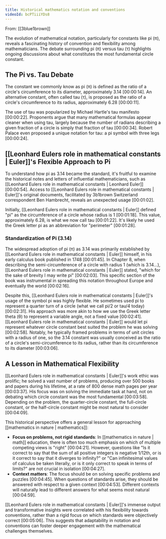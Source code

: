 ```yaml
---
title: Historical mathematics notation and conventions
videoId: bcPTiiiYDs8
---
```


From: [[3blue1brown]] <br/> 

The evolution of mathematical notation, particularly for constants like pi (π), reveals a fascinating history of convention and flexibility among mathematicians. The debate surrounding pi (π) versus tau (τ) highlights ongoing discussions about what constitutes the most fundamental circle constant.

## The Pi vs. Tau Debate

The constant we commonly know as pi (π) is defined as the ratio of a circle's circumference to its diameter, approximately 3.14 <a class="yt-timestamp" data-t="00:00:14">[00:00:14]</a>. An alternative constant, often called tau (τ), is proposed as the ratio of a circle's circumference to its radius, approximately 6.28 <a class="yt-timestamp" data-t="00:00:11">[00:00:11]</a>.

The use of tau was popularized by Michael Hartle's tau manifesto <a class="yt-timestamp" data-t="00:00:22">[00:00:22]</a>. Proponents argue that many mathematical formulas appear cleaner when using tau, largely because the number of radians describing a given fraction of a circle is simply that fraction of tau <a class="yt-timestamp" data-t="00:00:34">[00:00:34]</a>. Robert Palace even proposed a unique notation for tau: a pi symbol with three legs <a class="yt-timestamp" data-t="00:00:24">[00:00:24]</a>.

## [[Leonhard Eulers role in mathematical constants | Euler]]'s Flexible Approach to Pi

To understand how pi as 3.14 became the standard, it's fruitful to examine the historical notes and letters of influential mathematicians, such as [[Leonhard Eulers role in mathematical constants | Leonhard Euler]] <a class="yt-timestamp" data-t="00:00:54">[00:00:54]</a>. Access to [[Leonhard Eulers role in mathematical constants | Euler]]'s original documents, facilitated by 3b1brown Switzerland correspondent Ben Hambrecht, reveals an unexpected usage <a class="yt-timestamp" data-t="00:01:02">[00:01:02]</a>.

Initially, [[Leonhard Eulers role in mathematical constants | Euler]] defined "pi" as the circumference of a circle whose radius is 1 <a class="yt-timestamp" data-t="00:01:18">[00:01:18]</a>. This value, approximately 6.28, is what we now call tau <a class="yt-timestamp" data-t="00:01:22">[00:01:22]</a>. It's likely he used the Greek letter pi as an abbreviation for "perimeter" <a class="yt-timestamp" data-t="00:01:28">[00:01:28]</a>.

### Standardization of Pi (3.14)

The widespread adoption of pi (π) as 3.14 was primarily established by [[Leonhard Eulers role in mathematical constants | Euler]] himself, in his early calculus book published in 1748 <a class="yt-timestamp" data-t="00:01:45">[00:01:45]</a>. In Chapter 8, when describing the semi-circumference of a circle with radius 1 (which is 3.14...), [[Leonhard Eulers role in mathematical constants | Euler]] stated, "which for the sake of brevity I may write pi" <a class="yt-timestamp" data-t="00:02:03">[00:02:03]</a>. This specific section of the book was instrumental in spreading this notation throughout Europe and eventually the world <a class="yt-timestamp" data-t="00:02:16">[00:02:16]</a>.

Despite this, [[Leonhard Eulers role in mathematical constants | Euler]]'s usage of the symbol pi was highly flexible. He sometimes used pi to represent a quarter turn of a circle (what we call pi/2 or tau/4 today) <a class="yt-timestamp" data-t="00:02:31">[00:02:31]</a>. His approach was more akin to how we use the Greek letter theta (θ) to represent a variable angle, not a fixed value <a class="yt-timestamp" data-t="00:02:41">[00:02:41]</a>. [[Leonhard Eulers role in mathematical constants | Euler]] would let pi represent whatever circle constant best suited the problem he was solving <a class="yt-timestamp" data-t="00:02:58">[00:02:58]</a>. Notably, he typically framed problems in terms of unit circles with a radius of one, so the 3.14 constant was usually conceived as the ratio of a circle's semi-circumference to its radius, rather than its circumference to its diameter <a class="yt-timestamp" data-t="00:03:06">[00:03:06]</a>.

## A Lesson in Mathematical Flexibility

[[Leonhard Eulers role in mathematical constants | Euler]]'s work ethic was prolific; he solved a vast number of problems, producing over 500 books and papers during his lifetime, at a rate of 800 dense math pages per year <a class="yt-timestamp" data-t="00:03:37">[00:03:37]</a>. His focus was on solving the immediate task at hand, not on debating which circle constant was the most fundamental <a class="yt-timestamp" data-t="00:03:58">[00:03:58]</a>. Depending on the problem, the quarter-circle constant, the full-circle constant, or the half-circle constant might be most natural to consider <a class="yt-timestamp" data-t="00:04:09">[00:04:09]</a>.

This historical perspective offers a general lesson for approaching [[mathematics in nature | mathematics]]:
- **Focus on problems, not rigid standards**: In [[mathematics in nature | math]] education, there is often too much emphasis on which of multiple competing views is "right" <a class="yt-timestamp" data-t="00:04:21">[00:04:21]</a>. However, questions like "Is it correct to say that the sum of all positive integers is negative 1/12th, or is it correct to say that it diverges to infinity?" or "Can infinitesimal values of calculus be taken literally, or is it only correct to speak in terms of limits?" are not crucial in isolation <a class="yt-timestamp" data-t="00:04:27">[00:04:27]</a>.
- **Context matters**: The focus should be on solving specific problems and puzzles <a class="yt-timestamp" data-t="00:04:45">[00:04:45]</a>. When questions of standards arise, they should be answered with respect to a given context <a class="yt-timestamp" data-t="00:04:53">[00:04:53]</a>. Different contexts will naturally lead to different answers for what seems most natural <a class="yt-timestamp" data-t="00:04:59">[00:04:59]</a>.

[[Leonhard Eulers role in mathematical constants | Euler]]'s immense output and transformative insights were correlated with his flexibility towards conventions, rather than a rigid focus on which standards were objectively correct <a class="yt-timestamp" data-t="00:05:06">[00:05:06]</a>. This suggests that adaptability in notation and conventions can foster deeper engagement with the mathematical challenges themselves.
